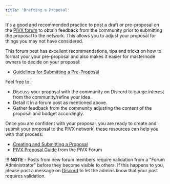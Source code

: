 ```yaml
---
title: 'Drafting a Proposal'
---
```


It's a good and recommended practice to post a draft or pre-proposal on the [PIVX forum](https://forum.pivx.org) to obtain feedback from the community prior to submitting the proposal to the network. This allows you to adjust your proposal for things you may not have considered.

This forum post has excellent recommendations, tips and tricks on how to format your your pre-proposal and also makes it easier for masternode owners to decide on your proposal:
* [Guidelines for Submitting a Pre-Proposal](https://forum.pivx.org/threads/guidelines-for-submitting-a-pre-proposal.235/)

Feel free to:
* Discuss your proposal with the community on Discord to gauge interest from the community/refine your idea.
* Detail it in a forum post as mentioned above.
* Gather feedback from the community adjusting the content of the proposal and budget accordingly.

Once you are confident with your proposal, you are ready to create and submit your proposal to the PIVX network, these resources can help you with that process:
* [Creating and Submitting a Proposal](/governance/creating-a-proposal)
* [PIVX Proposal Guide](https://forum.pivx.org/threads/pivx-proposal-guide-how-to-put-in-a-proposal-on-debug-console.219/) from the PIVX Forum

!!! **NOTE** - Posts from new forum members require validation from a "Forum Administrator" before they become visible to others. If this happens to you, please post a message on [Discord](https://discord.pivx.org) to let the admins know that your post requires validation.
